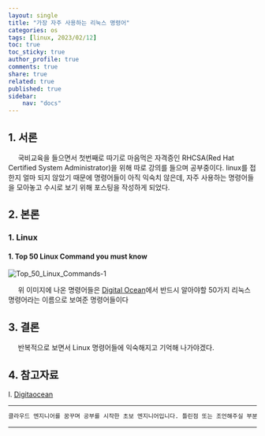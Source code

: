 ```yaml
---
layout: single
title: "가장 자주 사용하는 리눅스 명령어"
categories: os
tags: [linux, 2023/02/12]
toc: true
toc_sticky: true
author_profile: true
comments: true
share: true
related: true
published: true
sidebar: 
    nav: "docs"
---
```


## 1. 서론  

&nbsp;&nbsp;&nbsp;&nbsp; 국비교육을 들으면서 첫번째로 따기로 마음먹은 자격증인 RHCSA(Red Hat Certified System Administrator)을 위해 따로 강의를 들으며 공부중이다. linux를 접한지 얼마 되지 않았기 때문에 명령어들이 아직 익숙치 않은데, 자주 사용하는 명령어들을 모아놓고 수시로 보기 위해 포스팅을 작성하게 되었다.

## 2. 본론  

### 1. Linux  

#### 1. Top 50 Linux Command you must know

![Top_50_Linux_Commands-1](https://user-images.githubusercontent.com/124491456/218293048-d9e24756-e0ec-49b1-9d2b-992727ee81cd.png)

&nbsp;&nbsp;&nbsp;&nbsp; 위 이미지에 나온 명령어들은 [Digital Ocean](https://www.digitalocean.com/community/tutorials/linux-commands)에서 반드시 알아야할 50가지 리눅스 명령어라는 이름으로 보여준 명령어들이다

## 3. 결론  

&nbsp;&nbsp;&nbsp;&nbsp; 반복적으로 보면서 Linux 명령어들에 익숙해지고 기억해 나가야겠다.

## 4. 참고자료  

Ⅰ. [Digitaocean](https://www.digitalocean.com/community/tutorials/linux-commands)

---

```bash
클라우드 엔지니어를 꿈꾸며 공부를 시작한 초보 엔지니어입니다. 틀린점 또는 조언해주실 부분이 있으시면 친절하게 댓글 부탁드립니다. 방문해 주셔서 감사합니다 :)
```

---
